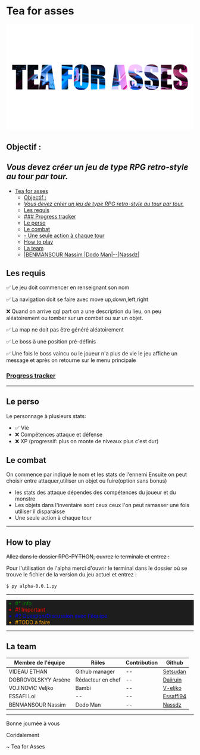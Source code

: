 # Tea for asses
![RPG for asses](header.png)
## Objectif : 
_Vous devez créer un jeu de type RPG retro-style au tour par tour._
---
- [Tea for asses](#tea-for-asses)
  - [Objectif :](#objectif-)
  - [_Vous devez créer un jeu de type RPG retro-style au tour par tour._](#vous-devez-créer-un-jeu-de-type-rpg-retro-style-au-tour-par-tour)
  - [Les requis](#les-requis)
  - [### Progress tracker](#-progress-tracker)
  - [Le perso](#le-perso)
  - [Le combat](#le-combat)
  - [- Une seule action à chaque tour](#--une-seule-action-à-chaque-tour)
  - [How to play](#how-to-play)
  - [La team](#la-team)
  - [|BENMANSOUR Nassim |Dodo Man|--|Nassdz|](#benmansour-nassim-dodo-man--nassdz)
## Les requis
✅ Le jeu doit commencer en renseignant son nom

✅ La navigation doit se faire avec move up,down,left,right

❌ Quand on arrive qql part on a une description du lieu, on peu aléatoirement ou tomber sur un combat ou sur un objet.

✅ La map ne doit pas être généré aléatoirement

✅ Le boss à une position pré-définis

✅ Une fois le boss vaincu ou le joueur n'a plus de vie le jeu affiche un message et après on retourne sur le menu principale

### [Progress tracker](https://github.com/orgs/team4-hetic/projects/1/views/1)
---
## Le perso
Le personnage à plusieurs stats:
- ✅ Vie
- ❌ Compétences attaque et défense
- ❌ XP (progressif: plus on monte de niveaux plus c'est dur)
## Le combat
On commence par indiqué le nom et les stats de l'ennemi
Ensuite on peut choisir entre attaquer,utiliser un objet ou fuire(option sans bonus)
- les stats des attaque dépendes des compétences du joueur et du monstre
- Les objets dans l'inventaire sont ceux ceux l'on peut ramasser une fois utiliser il disparaisse
- Une seule action à chaque tour
---
## How to play
~~Allez dans le dossier RPG-PYTHON, ouvrez le terminale et entrez :~~
<!-- ```
$ py main.py
``` -->
Pour l'utilisation de l'alpha merci d'ouvrir le terminal dans le dossier où se trouve le fichier de la version du jeu actuel et entrez :
```bash
$ py alpha-0.0.1.py
```
---
<div style="background: #1d1d1d">
<ul>
<li style="color:green">#* info</li>
<li style="color:red">#! Important</li>
<li style="color:blue">#? Question/Discussion avec l'équipe</li>
<li style="color:orange">#TODO à faire</li>
</ul>
</div>

---

## La team
|Membre de l'équipe|Rôles|Contribution|Github|
|--|--|--|--|
|VIDEAU ETHAN|Github manager|--|[Setsudan](https://github.com/Setsudan)|
|DOBROVOLSKYY Arsène|Rédacteur en chef|--|[Daiiruin](https://github.com/Daiiruin)|
|VOJINOVIC Veljko|Bambi|--|[V-eljko](https://github.com/V-eljko)|
|ESSAFI Loi|--|--|[Essaffi94](https://github.com/Essaffi94)|
|BENMANSOUR Nassim |Dodo Man|--|[Nassdz](https://github.com/Nassdz)|
---
Bonne journée à vous

Coridalement

~ Tea for Asses
